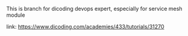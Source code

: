 This is branch for dicoding devops expert, especially for service mesh module

link: https://www.dicoding.com/academies/433/tutorials/31270